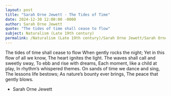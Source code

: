 ```yaml
---
layout: post
title: "Sarah Orne Jewett - The Tides of Time"
date: 2024-12-30 12:00:00 -0000
author: Sarah Orne Jewett
quote: "The tides of time shall cease to flow"
subject: Naturalism (Late 19th century)
permalink: /Naturalism (Late 19th century)/Sarah Orne Jewett/Sarah Orne Jewett - The Tides of Time
---
```


The tides of time shall cease to flow
   When gently rocks the night;
   Yet in this flow of all we know,
   The heart ignites the light.
   The waves shall call and sweetly sway,
   To ebb and rise with dreams,
   Each moment, like a child at play,
   In rhythm’s whispered themes.
   On sands of time we dance and sing,
   The lessons life bestows;
   As nature’s bounty ever brings,
   The peace that gently blows.

- Sarah Orne Jewett

